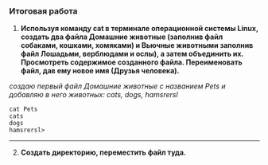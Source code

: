 ### Итоговая работа

1. **Используя команду cat в терминале операционной системы Linux, создать
два файла Домашние животные (заполнив файл собаками, кошками,
хомяками) и Вьючные животными заполнив файл Лошадьми, верблюдами и
ослы), а затем объединить их. Просмотреть содержимое созданного файла.
Переименовать файл, дав ему новое имя (Друзья человека).**

*создаю первый файл Домашние животные с названием Pets  и добавляю в него животных: cats, dogs, hamsrersl*

```
cat Pets
cats
dogs
hamsrersl>

```

---
2. **Создать директорию, переместить файл туда.**

